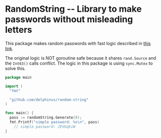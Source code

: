 # RandomString -- Library to make passwords without misleading letters

This package makes random passwords with fast logic described in [this link][].

[this link]: http://stackoverflow.com/questions/22892120/how-to-generate-a-random-string-of-a-fixed-length-in-golang

The original logic is NOT goroutine safe because it shares `rand.Source` and the `Int63()` calls conflict. The logic in this package is using `sync.Mutex` to solve this.

```go
package main

import (
  "fmt"

  "github.com/delphinus/random-string"
)

func main() {
  pass := randomString.Generate(8);
  fmt.Printf("simple password: %s\n", pass)
	// simple password: JEVGqkiW
}
```
